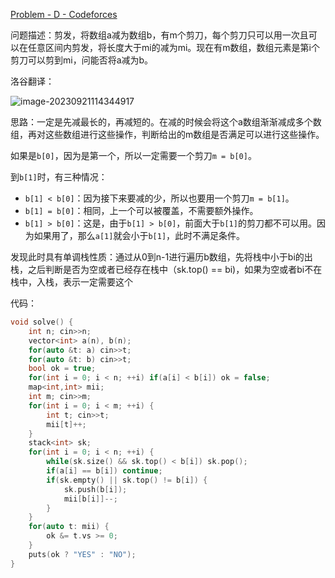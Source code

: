 [Problem - D - Codeforces](https://codeforces.com/contest/1779/problem/D)

问题描述：剪发，将数组a减为数组b，有m个剪刀，每个剪刀只可以用一次且可以在任意区间内剪发，将长度大于mi的减为mi。现在有m数组，数组元素是第i个剪刀可以剪到mi，问能否将a减为b。

洛谷翻译：

![image-20230921114344917](https://cdn.789ak.com/img/image-20230921114344917.png)

思路：一定是先减最长的，再减短的。在减的时候会将这个a数组渐渐减成多个数组，再对这些数组进行这些操作，判断给出的m数组是否满足可以进行这些操作。

如果是`b[0]`，因为是第一个，所以一定需要一个剪刀`m = b[0]`。

到`b[1]`时，有三种情况：

- `b[1] < b[0]`：因为接下来要减的少，所以也要用一个剪刀`m = b[1]`。
- `b[1] = b[0]`：相同，上一个可以被覆盖，不需要额外操作。
- `b[1] > b[0]`：这是，由于`b[1] > b[0]`，前面大于`b[1]`的剪刀都不可以用。因为如果用了，那么`a[1]`就会小于`b[1]`，此时不满足条件。

发现此时具有单调栈性质：通过从0到n-1进行遍历b数组，先将栈中小于bi的出栈，之后判断是否为空或者已经存在栈中（sk.top() == bi)，如果为空或者bi不在栈中，入栈，表示一定需要这个

代码：

```cpp
void solve() {
    int n; cin>>n;
    vector<int> a(n), b(n);
    for(auto &t: a) cin>>t;
    for(auto &t: b) cin>>t;
    bool ok = true;
    for(int i = 0; i < n; ++i) if(a[i] < b[i]) ok = false;
    map<int,int> mii;
    int m; cin>>m;
    for(int i = 0; i < m; ++i) {
        int t; cin>>t;
        mii[t]++;
    }
    stack<int> sk;
    for(int i = 0; i < n; ++i) {
        while(sk.size() && sk.top() < b[i]) sk.pop();
        if(a[i] == b[i]) continue;
        if(sk.empty() || sk.top() != b[i]) {
            sk.push(b[i]);
            mii[b[i]]--;
        }
    }
    for(auto t: mii) {
        ok &= t.vs >= 0;
    }
    puts(ok ? "YES" : "NO");
}
```

